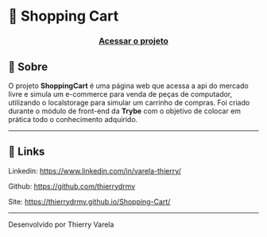 <h1>🛒 Shopping Cart </h1>

<h3 align="center">
  <a href="https://thierrydrmv.github.io/Shopping-Cart/" target="_blank">Acessar o projeto</a>
</h3>

## 📝 Sobre

O projeto **ShoppingCart** é uma página web que acessa a api do mercado livre e simula um e-commerce para venda de peças de computador, utilizando o localstorage para simular um carrinho de compras. Foi criado durante o módulo de front-end da **Trybe** com o objetivo de colocar em prática todo o conhecimento adquirido.

---

## 🔗 Links

Linkedin: https://www.linkedin.com/in/varela-thierry/

Github: https://github.com/thierrydrmv

Site: https://thierrydrmv.github.io/Shopping-Cart/

---

Desenvolvido por Thierry Varela